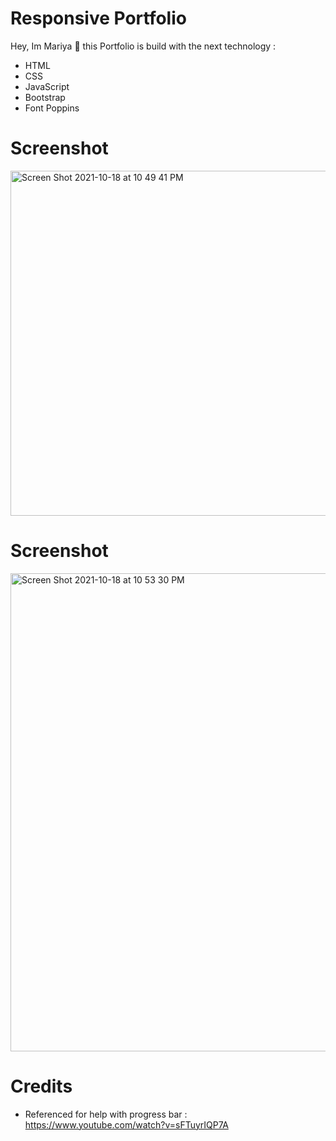 # Responsive Portfolio
Hey, Im Mariya  👋
this Portfolio is build with the next technology :
* HTML
* CSS
* JavaScript
* Bootstrap
* Font Poppins


# Screenshot

<img width="552" alt="Screen Shot 2021-10-18 at 10 49 41 PM" src="https://user-images.githubusercontent.com/85656320/137835798-2cfdd503-a462-4965-9f78-8a2be5b0d2c4.png">

# Screenshot

<img width="765" alt="Screen Shot 2021-10-18 at 10 53 30 PM" src="https://user-images.githubusercontent.com/85656320/137836059-f685f000-ade8-45cc-82e3-52a8f5d4aeab.png">

# Credits
 * Referenced for help with progress bar : https://www.youtube.com/watch?v=sFTuyrIQP7A
